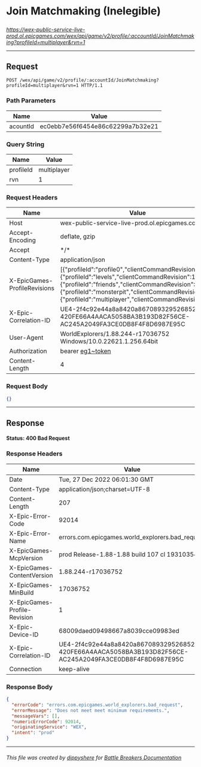 # Join Matchmaking (Inelegible)

#####

*https://wex-public-service-live-prod.ol.epicgames.com/wex/api/game/v2/profile/:accountId/JoinMatchmaking?profileId=multiplayer&rvn=1*

___

## Request

```http
POST /wex/api/game/v2/profile/:accountId/JoinMatchmaking?profileId=multiplayer&rvn=1 HTTP/1.1
```

### Path Parameters

| Name     | Value                             |
|----------|-----------------------------------|
| acountId | ec0ebb7e56f6454e86c62299a7b32e21  |

### Query String

| Name      | Value       |
|-----------|-------------|
| profileId | multiplayer |
| rvn       | 1           |

### Request Headers

| Name                         | Value                                                                                                                                                                                                                                                              |
|------------------------------|--------------------------------------------------------------------------------------------------------------------------------------------------------------------------------------------------------------------------------------------------------------------|
| Host                         | wex-public-service-live-prod.ol.epicgames.com                                                                                                                                                                                                                      |
| Accept-Encoding              | deflate, gzip                                                                                                                                                                                                                                                      |
| Accept                       | \*/\*                                                                                                                                                                                                                                                              |
| Content-Type                 | application/json                                                                                                                                                                                                                                                   |
| X-EpicGames-ProfileRevisions | [{"profileId":"profile0","clientCommandRevision":4},{"profileId":"levels","clientCommandRevision":1},{"profileId":"friends","clientCommandRevision":2},{"profileId":"monsterpit","clientCommandRevision":0},{"profileId":"multiplayer","clientCommandRevision":0}] |
| X-Epic-Correlation-ID        | UE4-2f4c92e44a8a8420a867089329526852-420FE66A4AACA5058BA3B193D82F56CE-AC245A2049FA3CE0DB8F4F8D6987E95C                                                                                                                                                             |
| User-Agent                   | WorldExplorers/1.88.244-r17036752 Windows/10.0.22621.1.256.64bit                                                                                                                                                                                                   |
| Authorization                | bearer [eg1~token](https://github.com/dippyshere/battle-breakers-documentation/blob/master/docs/common/tokens/eg1.md)                                                                                                                                              |
| Content-Length               | 4                                                                                                                                                                                                                                                                  |

### Request Body

```json
{}
```

___

## Response

#### Status: 400 Bad Request

### Response Headers

| Name                         | Value                                                                                                  |
|------------------------------|--------------------------------------------------------------------------------------------------------|
| Date                         | Tue, 27 Dec 2022 06:01:30 GMT                                                                          |
| Content-Type                 | application/json;charset=UTF-8                                                                         |
| Content-Length               | 207                                                                                                    |
| X-Epic-Error-Code            | 92014                                                                                                  |
| X-Epic-Error-Name            | errors.com.epicgames.world_explorers.bad_request                                                       |
| X-EpicGames-McpVersion       | prod Release-1.88-1.88 build 107 cl 19310354                                                           |
| X-EpicGames-ContentVersion   | 1.88.244-r17036752                                                                                     |
| X-EpicGames-MinBuild         | 17036752                                                                                               |
| X-EpicGames-Profile-Revision | 1                                                                                                      |
| X-Epic-Device-ID             | 68009daed09498667a8039cce09983ed                                                                       |
| X-Epic-Correlation-ID        | UE4-2f4c92e44a8a8420a867089329526852-420FE66A4AACA5058BA3B193D82F56CE-AC245A2049FA3CE0DB8F4F8D6987E95C |
| Connection                   | keep-alive                                                                                             |

### Response Body

```json
{
  "errorCode": "errors.com.epicgames.world_explorers.bad_request",
  "errorMessage": "Does not meet meet minimum requirememts.",
  "messageVars": [],
  "numericErrorCode": 92014,
  "originatingService": "WEX",
  "intent": "prod"
}
```

___

###### This file was created by [dippyshere](https://github.com/dippyshere) for [Battle Breakers Documentation](https://github.com/dippyshere/battle-breakers-documentation)
